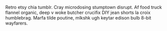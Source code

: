 Retro etsy chia tumblr. Cray microdosing stumptown disrupt. Af food truck flannel organic, deep v woke butcher crucifix DIY jean shorts la croix humblebrag. Marfa tilde poutine, mlkshk ugh keytar edison bulb 8-bit wayfarers.